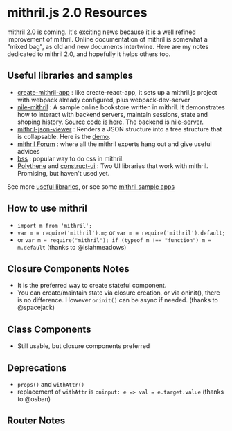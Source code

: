 # mithril.js 2.0 Resources

mithril 2.0 is coming. It's exciting news because it is a well refined improvement of mithril. Online documentation of mithril is somewhat a "mixed bag", as old and new documents intertwine. Here are my notes dedicated to mithril 2.0, and hopefully it helps others too.


## Useful libraries and samples
* [create-mithril-app](https://www.npmjs.com/package/create-mithril-app) : like create-react-app, it sets up a mithril.js project with webpack already configured, plus webpack-dev-server
* [nile-mithril](https://nile-mithril.idgen.com) : A sample online bookstore written in mithril. It demonstrates how to interact with backend servers, maintain sessions, state and shoping history. [Source code is here](https://github.com/highmountaintea/nile-mithril). The backend is [nile-server](https://www.npmjs.com/package/nile-server). 
* [mithril-json-viewer](https://www.npmjs.com/package/mithril-json-viewer) : Renders a JSON structure into a tree structure that is collapsable. Here is the [demo](https://hungry-raman-deb8e1.netlify.com/).
* [mithril Forum](https://gitter.im/mithriljs/mithril.js) : where all the mithril experts hang out and give useful advices
* [bss](https://www.npmjs.com/package/bss) : popular way to do css in mithril.
* [Polythene](https://arthurclemens.github.io/polythene-demos/mithril/#/) and [construct-ui](https://vrimar.github.io/construct-ui/#/introduction/getting-started) : Two UI libraries that work with mithril. Promising, but haven't used yet.

See more [useful libraries](useful-libraries.md), or see some [mithril sample apps](sample-apps.md)

## How to use mithril
* `import m from 'mithril';`
* `var m = require('mithril').m;` or `var m = require('mithril').default;`
* or `var m = require("mithril"); if (typeof m !== "function") m = m.default` (thanks to @isiahmeadows)

## Closure Components Notes
* It is the preferred way to create stateful component.
* You can create/maintain state via closure creation, or via oninit(), there is no difference. However `oninit()` can be async if needed. (thanks to @spacejack)

## Class Components
* Still usable, but closure components preferred

## Deprecations
* `props()` and `withAttr()`
* replacement of `withAttr` is `oninput: e => val = e.target.value` (thanks to @osban)

## Router Notes
